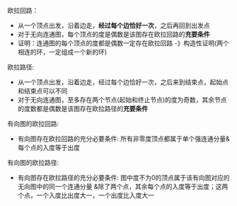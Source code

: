 欧拉回路：
* 从一个顶点出发，沿着边走，**经过每个边恰好一次**，之后再回到出发点
* 对于无向连通图，每个顶点的度是偶数是该图存在欧拉回路的**充要条件**
* 证明：连通图的每个顶点的度都是偶数一定存在欧拉回路 
      -》构造性证明(两个相连的环，一定组成一个新的环)

欧拉路径:
* 从一个顶点出发，沿着边走，经过每个边恰好一次，之后来到结束点，起始点和结束点可以不同
* 对于无向连通图，至多存在两个节点(起始和终止节点)的度为奇数，其余节点的度数都是偶数是该图存在欧拉路径的**充要条件**

有向图的欧拉回路:
* 有向图存在欧拉回路的充分必要条件: 所有非零度顶点都属于单个强连通分量&每个点的入度等于出度

有向图的欧拉路径:
* 有向图存在欧拉路径的充分必要条件: 图中度不为0的顶点属于该有向图对应的无向图中的同一个连通分量
    &除了两个点，其余每个点的⼊度等于出度；这两个点，⼀个入度比出度⼤一，一个出度比⼊度大一
    




